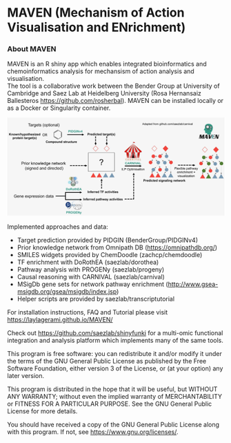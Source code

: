 # MAVEN (Mechanism of Action Visualisation and ENrichment)

### About MAVEN
 
MAVEN is an R shiny app which enables integrated bioinformatics and chemoinformatics analysis for mechansism of action analysis and visualisation.  
The tool is a collaborative work between the Bender Group at University of Cambridge and Saez Lab at Heidelberg University (Rosa Hernansaiz Ballesteros https://github.com/rosherbal). MAVEN can be installed locally or as a Docker or Singularity container.

<img src="https://raw.githubusercontent.com/laylagerami/MAVEN/main/MAVEN/www/workflow-1.jpeg"/>

Implemented approaches and data:
 - Target prediction provided by PIDGIN (BenderGroup/PIDGINv4) 
 - Prior knowledge network from Omnipath DB (https://omnipathdb.org/)
 - SMILES widgets provided by ChemDoodle (zachcp/chemdoodle)
 - TF enrichment with DoRothEA (saezlab/dorothea)
 - Pathway analysis with PROGENy (saezlab/progeny)
 - Causal reasoning with CARNIVAL (saezlab/carnival)
 - MSigDb gene sets for network pathway enrichment (http://www.gsea-msigdb.org/gsea/msigdb/index.jsp)
 - Helper scripts are provided by saezlab/transcriptutorial
 

For installation instructions, FAQ and Tutorial please visit
 https://laylagerami.github.io/MAVEN/
 
Check out https://github.com/saezlab/shinyfunki for a multi-omic functional integration and analysis platform which implements many of the same tools.

This program is free software: you can redistribute it and/or modify it under the terms of the GNU General Public License as published by the Free Software Foundation, either version 3 of the License, or (at your option) any later version.

This program is distributed in the hope that it will be useful, but WITHOUT ANY WARRANTY; without even the implied warranty of MERCHANTABILITY or FITNESS FOR A PARTICULAR PURPOSE. See the GNU General Public License for more details.

You should have received a copy of the GNU General Public License along with this program. If not, see <https://www.gnu.org/licenses/>.
